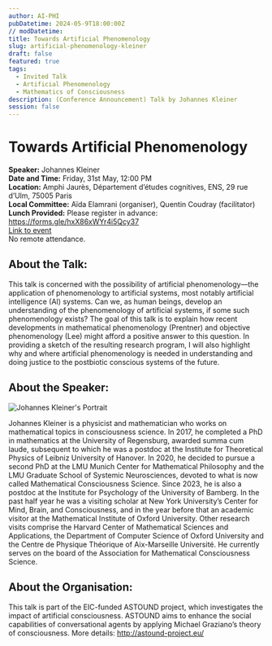 ```yaml
---
author: AI-PHI
pubDatetime: 2024-05-9T18:00:00Z
// modDatetime:
title: Towards Artificial Phenomenology
slug: artificial-phenomenology-kleiner
draft: false
featured: true
tags:
  - Invited Talk
  - Artificial Phenomenology
  - Mathematics of Consciousness
description: (Conference Announcement) Talk by Johannes Kleiner
session: false
---
```


# Towards Artificial Phenomenology

**Speaker:** Johannes Kleiner  
**Date and Time:** Friday, 31st May, 12:00 PM  
**Location:** Amphi Jaurès, Département d’études cognitives, ENS, 29 rue d’Ulm, 75005 Paris  
**Local Committee:** Aïda Elamrani (organiser), Quentin Coudray (facilitator)  
**Lunch Provided:** Please register in advance: https://forms.gle/hxX86xWYr4i5Qcy37  
[Link to event](http://www.institutnicod.org/seminaires-colloques/colloques-et-conferences/conferences/article/johannes-kleiner-towards-artificial-phenomenology)  
No remote attendance.

## About the Talk:

This talk is concerned with the possibility of artificial phenomenology—the application of phenomenology to artificial systems, most notably artificial intelligence (AI) systems. Can we, as human beings, develop an understanding of the phenomenology of artificial systems, if some such phenomenology exists? The goal of this talk is to explain how recent developments in mathematical phenomenology (Prentner) and objective phenomenology (Lee) might afford a positive answer to this question. In providing a sketch of the resulting research program, I will also highlight why and where artificial phenomenology is needed in understanding and doing justice to the postbiotic conscious systems of the future.

## About the Speaker:

<div>
  <img src="/assets/Johannes-Portait.jpg" class="sm:w-1/2 mx-auto" alt="Johannes Kleiner's Portrait">
</div>

Johannes Kleiner is a physicist and mathematician who works on mathematical topics in consciousness science. In 2017, he completed a PhD in mathematics at the University of Regensburg, awarded summa cum laude, subsequent to which he was a postdoc at the Institute for Theoretical Physics of Leibniz University of Hanover. In 2020, he decided to pursue a second PhD at the LMU Munich Center for Mathematical Philosophy and the LMU Graduate School of Systemic Neurosciences, devoted to what is now called Mathematical Consciousness Science. Since 2023, he is also a postdoc at the Institute for Psychology of the University of Bamberg. In the past half year he was a visiting scholar at New York University’s Center for Mind, Brain, and Consciousness, and in the year before that an academic visitor at the Mathematical Institute of Oxford University. Other research visits comprise the Harvard Center of Mathematical Sciences and Applications, the Department of Computer Science of Oxford University and the Centre de Physique Théorique of Aix-Marseille Université. He currently serves on the board of the Association for Mathematical Consciousness Science.

## About the Organisation:

This talk is part of the EIC-funded ASTOUND project, which investigates the impact of artificial consciousness. ASTOUND aims to enhance the social capabilities of conversational agents by applying Michael Graziano’s theory of consciousness. More details: http://astound-project.eu/
